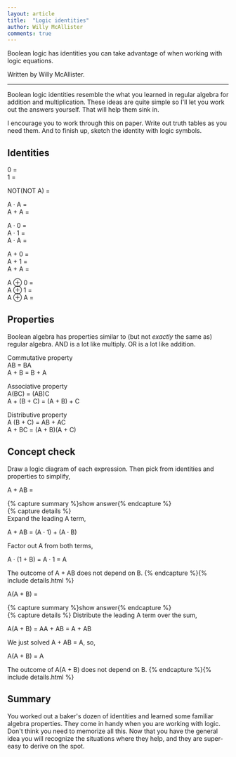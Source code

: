 ```yaml
---
layout: article
title:  "Logic identities"
author: Willy McAllister
comments: true
---
```


Boolean logic has identities you can take advantage of when working with logic equations.

Written by Willy McAllister.

----

Boolean logic identities resemble the what you learned in regular algebra for addition and multiplication. These ideas are quite simple so I'll let you work out the answers yourself. That will help them sink in. 

I encourage you to work through this on paper. Write out truth tables as you need them. And to finish up, sketch the identity with logic symbols. 

## Identities

<span class="oline">0</span> =  
<span class="oline">1</span> =  

NOT(NOT A) =  

A &middot; <span class="oline">A</span> =    
A + <span class="oline">A</span> =  

A &middot; 0 =  
A &middot; 1 =   
A &middot; A =  

A + 0 =   
A + 1 =   
A + A =  

A $\oplus$ 0 =  
A $\oplus$ 1 =   
A $\oplus$ A =  

## Properties

Boolean algebra has properties similar to (but not *exactly* the same as) regular algebra. AND is a lot like multiply. OR is a lot like addition. 

Commutative property  
AB = BA  
A + B = B + A

Associative property  
A(BC) = (AB)C  
A + (B + C) = (A + B) + C

Distributive property  
A (B + C) = AB + AC  
A + BC = (A + B)(A + C)

## Concept check

Draw a logic diagram of each expression. Then pick from identities and properties to simplify,

A + AB = 

{% capture summary %}show answer{% endcapture %}  
{% capture details %}  
Expand the leading A term,

A + AB = (A &middot; 1) + (A &middot; B)

Factor out A from both terms,

A &middot; (1 + B) = A &middot; 1 = A

The outcome of A + AB does not depend on B. 
{% endcapture %}{% include details.html %}

A(A + B) =  

{% capture summary %}show answer{% endcapture %}  
{% capture details %} 
Distribute the leading A term over the sum,

A(A + B) = AA + AB = A + AB

We just solved A + AB = A, so,

A(A + B) = A

The outcome of A(A + B) does not depend on B. 
{% endcapture %}{% include details.html %}

## Summary

You worked out a baker's dozen of identities and learned some familiar algebra properties. They come in handy when you are working with logic. Don't think you need to memorize all this. Now that you have the general idea you will recognize the situations where they help, and they are super-easy to derive on the spot. 